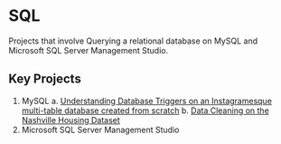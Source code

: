 # SQL
 Projects that involve Querying a relational database on MySQL and Microsoft SQL Server Management Studio.

## Key  Projects
   1. MySQL 
       a. [Understanding Database Triggers on an Instagramesque multi-table database created from scratch](https://github.com/SheninFrancies/SQL/tree/main/Project%20-%20Basic%20Instagram%20Clone)
       b. [Data Cleaning on the Nashville Housing Dataset]()
   2. Microsoft SQL Server Management Studio

